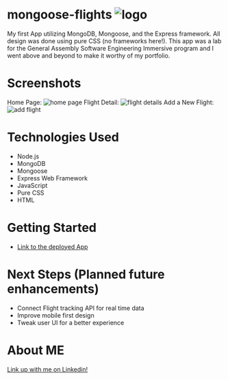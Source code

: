 # mongoose-flights ![logo](https://i.imgur.com/Ya9CckQ.png)
My first App utilizing MongoDB, Mongoose, and the Express framework. All design was done using pure CSS (no frameworks here!). This app was a lab for the General Assembly Software Engineering Immersive program and I went above and beyond to make it worthy of my portfolio. 

# Screenshots
Home Page:
![home page](https://i.imgur.com/sGrdl5p.jpg)
Flight Detail:
![flight details](https://i.imgur.com/v7SI25s.png)
Add a New Flight:
![add flight](https://i.imgur.com/uChvtYc.png)

# Technologies Used
- Node.js
- MongoDB
- Mongoose
- Express Web Framework
- JavaScript
- Pure CSS
- HTML

# Getting Started
- [Link to the deployed App](https://mongooseflights.herokuapp.com/)

# Next Steps (Planned future enhancements)
- Connect Flight tracking API for real time data
- Improve mobile first design 
- Tweak user UI for a better experience

# About ME
[Link up with me on Linkedin!](https://www.linkedin.com/in/micahsellis/)
